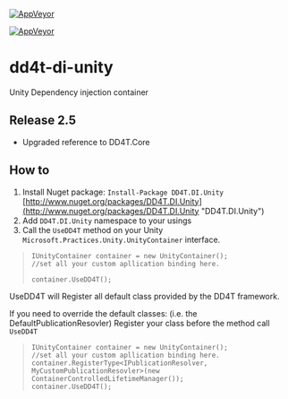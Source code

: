 
[![AppVeyor](https://ci.appveyor.com/api/projects/status/github/dd4t/DD4T.DI.Unity?branch=master&svg=true&passingText=master)](https://ci.appveyor.com/project/DD4T/dd4t-di-unity)

[![AppVeyor](https://ci.appveyor.com/api/projects/status/github/dd4t/DD4T.DI.Unity?branch=develop&svg=true&passingText=develop)](https://ci.appveyor.com/project/DD4T/dd4t-di-unity)

# dd4t-di-unity

Unity Dependency injection container

## Release 2.5

- Upgraded reference to DD4T.Core


## How to 

1. Install Nuget package: `Install-Package DD4T.DI.Unity` [http://www.nuget.org/packages/DD4T.DI.Unity](http://www.nuget.org/packages/DD4T.DI.Unity "DD4T.DI.Unity")
2. Add `DD4T.DI.Unity` namespace to your usings
3. Call the `UseDD4T` method on your Unity `Microsoft.Practices.Unity.UnityContainer` interface.

>     IUnityContainer container = new UnityContainer();
>     //set all your custom apllication binding here.
>     
>     container.UseDD4T();



UseDD4T will Register all default class provided by the DD4T framework.

If you need to override the default classes: (i.e. the DefaultPublicationResovler) Register your class before the method call `UseDD4T`

>     IUnityContainer container = new UnityContainer();
>     //set all your custom apllication binding here.
>     container.RegisterType<IPublicationResolver, MyCustomPublicationResovler>(new ContainerControlledLifetimeManager());
>     container.UseDD4T();

